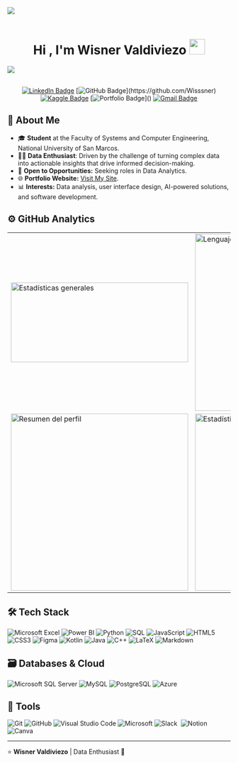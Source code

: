 <img src="https://user-images.githubusercontent.com/73097560/115834477-dbab4500-a447-11eb-908a-139a6edaec5c.gif"><br><br>

<h1 align="center"><b>Hi , I'm Wisner Valdiviezo </b><img src="https://media.giphy.com/media/hvRJCLFzcasrR4ia7z/giphy.gif" width="35"></h1>

<img src="https://user-images.githubusercontent.com/73097560/115834477-dbab4500-a447-11eb-908a-139a6edaec5c.gif"><br><br>

<div align="center">

[![LinkedIn Badge](https://img.shields.io/badge/-LinkedIn-blue?style=flat&logo=LinkedIn&logoColor=white&link=https://www.linkedin.com/in/wisnervaldiviezo)](https://www.linkedin.com/in/wisnervaldiviezo/)  [![GitHub Badge](https://img.shields.io/badge/-GitHub-181717?style=flat&logo=GitHub&logoColor=white&link=[https:/](https://github.com/Wisssner))](https://github.com/Wisssner)    [![Kaggle Badge](https://img.shields.io/badge/-Kaggle-20BEFF?style=flat&logo=Kaggle&logoColor=white&link=https://www.kaggle.com/wisnervaldiviezo)](https://www.kaggle.com/wisnervaldiviezo)    [![Portfolio Badge](https://img.shields.io/badge/-Portfolio-FF5722?style=flat&logo=Google-Chrome&logoColor=white&link:)]()  [![Gmail Badge](https://img.shields.io/badge/-Gmail-blue?style=flat&logo=Gmail&logoColor=white&link=mailto:wisner.valdiviezo1@gmail.com)](mailto:wisner.valdiviezo1@gmail.com)
</div>


## 🔹 About Me

- 🎓 **Student** at the Faculty of Systems and Computer Engineering, National University of San Marcos.
- 🧑‍💻 **Data Enthusiast**: Driven by the challenge of turning complex data into actionable insights that drive informed decision-making. 
- 💼 **Open to Opportunities:** Seeking roles in Data Analytics.  
- 🌐 **Portfolio Website:** [Visit My Site](https://wisnerportfolio.vercel.app/).  
- 📊 **Interests:** Data analysis, user interface design, AI-powered solutions, and software development. 

## ⚙️ GitHub Analytics

<center>
<table>
  <tr>
    <td>
        <img height="180em" src="https://github-readme-stats-eight-theta.vercel.app/api?username=Wisssner&show_icons=true&theme=algolia&include_all_commits=true&count_private=true"&theme=github_dark&cache_seconds=3600" alt="Estadísticas generales" width="400"/>
    </td>
    <td>
      <img src="https://github-readme-stats.vercel.app/api/top-langs/?username=Wisssner&layout=compact&theme=algolia&hide=html,css,jupyter%20notebook,handlebars&cache_seconds=3600" alt="Lenguajes de programación más usados" width="400"/>
    </td>
  </tr>
  <tr>
    <td>
      <img src="https://github-profile-summary-cards.vercel.app/api/cards/profile-details?username=Wisssner&theme=algolia" alt="Resumen del perfil" width="400"/>
    </td>
    <td>
      <img src="https://github-contributor-stats.vercel.app/api?username=Wisssner&limit=5&theme=algolia&combine_all_yearly_contributions=true" alt="Estadísticas de contribuciones" width="400"/>
    </td>
  </tr>
</table>
</center>

## 🛠 Tech Stack
![Microsoft Excel](https://img.shields.io/badge/Microsoft_Excel-217346?style=for-the-badge&logo=microsoft-excel&logoColor=white)
![Power BI](https://img.shields.io/badge/Power%20BI-F2C811?style=for-the-badge&logo=powerbi&logoColor=black)
![Python](https://img.shields.io/badge/python-3670A0?style=for-the-badge&logo=python&logoColor=ffdd54)
![SQL](https://img.shields.io/badge/SQL-%230000CC.svg?style=for-the-badge&logo=database&logoColor=white)
![JavaScript](https://img.shields.io/badge/javascript-%23323330.svg?style=for-the-badge&logo=javascript&logoColor=%23F7DF1E)
![HTML5](https://img.shields.io/badge/html5-%23E34F26.svg?style=for-the-badge&logo=html5&logoColor=white)
![CSS3](https://img.shields.io/badge/css3-%231572B6.svg?style=for-the-badge&logo=css3&logoColor=white)
![Figma](https://img.shields.io/badge/figma-%23F24E1E.svg?style=for-the-badge&logo=figma&logoColor=white)
![Kotlin](https://img.shields.io/badge/kotlin-%237F52FF.svg?style=for-the-badge&logo=kotlin&logoColor=white)
![Java](https://img.shields.io/badge/java-%23ED8B00.svg?style=for-the-badge&logo=openjdk&logoColor=white)
![C++](https://img.shields.io/badge/c++-%2300599C.svg?style=for-the-badge&logo=c%2B%2B&logoColor=white)
![LaTeX](https://img.shields.io/badge/latex-%23008080.svg?style=for-the-badge&logo=latex&logoColor=white)
![Markdown](https://img.shields.io/badge/markdown-%23000000.svg?style=for-the-badge&logo=markdown&logoColor=white)

## 🗃 Databases & Cloud

![Microsoft SQL Server](https://img.shields.io/badge/Microsoft%20SQL%20Server-CC2927?style=for-the-badge&logo=microsoft%20sql%20server&logoColor=white)
![MySQL](https://img.shields.io/badge/mysql-4479A1.svg?style=for-the-badge&logo=mysql&logoColor=white)
![PostgreSQL](https://img.shields.io/badge/postgresql-%23316192.svg?style=for-the-badge&logo=postgresql&logoColor=white)
![Azure](https://img.shields.io/badge/azure-%230072C6.svg?style=for-the-badge&logo=microsoftazure&logoColor=white)

## 🧰 Tools
![Git](https://img.shields.io/badge/git-%23F05033.svg?style=for-the-badge&logo=git&logoColor=white)
![GitHub](https://img.shields.io/badge/github-%23121011.svg?style=for-the-badge&logo=github&logoColor=white)
![Visual Studio Code](https://img.shields.io/badge/Visual%20Studio%20Code-0078d7.svg?style=for-the-badge&logo=visual-studio-code&logoColor=white)
![Microsoft](https://img.shields.io/badge/Microsoft-0078D4?style=for-the-badge&logo=microsoft&logoColor=white)
![Slack](https://img.shields.io/badge/Slack-4A154B?style=for-the-badge&logo=slack&logoColor=white)&nbsp;
![Notion](https://img.shields.io/badge/Notion-%23000000.svg?style=for-the-badge&logo=notion&logoColor=white)&nbsp;
![Canva](https://img.shields.io/badge/Canva-%2300C4CC.svg?style=for-the-badge&logo=Canva&logoColor=white)&nbsp;

---
⭐️ **Wisner Valdiviezo** | Data Enthusiast 🚀
